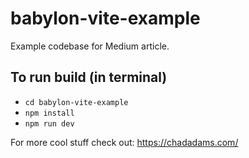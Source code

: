 # babylon-vite-example

Example codebase for Medium article.

## To run build (in terminal)

- `cd babylon-vite-example`
- `npm install`
- `npm run dev`

For more cool stuff check out: https://chadadams.com/
